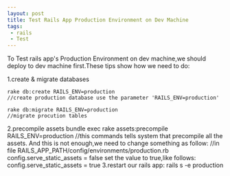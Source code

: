 ```yaml
---
layout: post
title: Test Rails App Production Environment on Dev Machine
tags: 
 - rails
 - Test
---
```

To Test rails app's Production Environment on dev machine,we should deploy to dev machine first.These tips show how we need to do:

1.create & migrate databases

    rake db:create RAILS_ENV=production
    //create production database use the parameter 'RAILS_ENV=production'

    rake db:migrate RAILS_ENV=production
    //migrate procution tables
 
2.precompile assets
    bundle exec rake assets:precompile RAILS_ENV=production
    //this commands tells system that precompile all the assets.
And this is not enough,we need to change something as follow:
    //in file RAILS_APP_PATH/config/environments/production.rb
    config.serve_static_assets = false
set the value to true,like follows:
    config.serve_static_assets = true
3.restart our rails app:
    rails s -e production